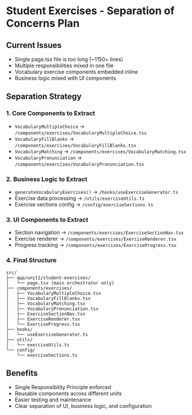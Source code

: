 # Student Exercises - Separation of Concerns Plan

## Current Issues
- Single page.tsx file is too long (~1150+ lines)
- Multiple responsibilities mixed in one file
- Vocabulary exercise components embedded inline
- Business logic mixed with UI components

## Separation Strategy

### 1. Core Components to Extract
- `VocabularyMultipleChoice` → `/components/exercises/VocabularyMultipleChoice.tsx`
- `VocabularyFillBlanks` → `/components/exercises/VocabularyFillBlanks.tsx` 
- `VocabularyMatching` → `/components/exercises/VocabularyMatching.tsx`
- `VocabularyPronunciation` → `/components/exercises/VocabularyPronunciation.tsx`

### 2. Business Logic to Extract
- `generateVocabularyExercises()` → `/hooks/useExerciseGenerator.ts`
- Exercise data processing → `/utils/exerciseUtils.ts`
- Exercise sections config → `/config/exerciseSections.ts`

### 3. UI Components to Extract
- Section navigation → `/components/exercises/ExerciseSectionNav.tsx`
- Exercise renderer → `/components/exercises/ExerciseRenderer.tsx`
- Progress tracking → `/components/exercises/ExerciseProgress.tsx`

### 4. Final Structure
```
src/
├── app/unit2/student-exercises/
│   └── page.tsx (main orchestrator only)
├── components/exercises/
│   ├── VocabularyMultipleChoice.tsx
│   ├── VocabularyFillBlanks.tsx
│   ├── VocabularyMatching.tsx
│   ├── VocabularyPronunciation.tsx
│   ├── ExerciseSectionNav.tsx
│   ├── ExerciseRenderer.tsx
│   └── ExerciseProgress.tsx
├── hooks/
│   └── useExerciseGenerator.ts
├── utils/
│   └── exerciseUtils.ts
└── config/
    └── exerciseSections.ts
```

## Benefits
- Single Responsibility Principle enforced
- Reusable components across different units
- Easier testing and maintenance
- Clear separation of UI, business logic, and configuration